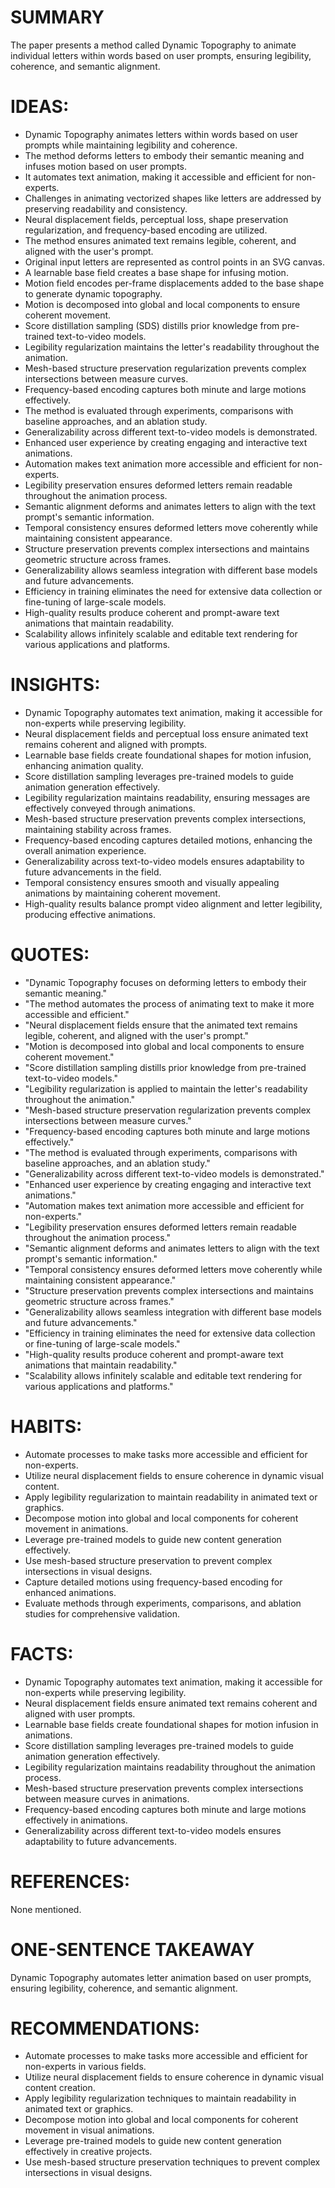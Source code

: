 # SUMMARY
The paper presents a method called Dynamic Topography to animate individual letters within words based on user prompts, ensuring legibility, coherence, and semantic alignment.

# IDEAS:
- Dynamic Topography animates letters within words based on user prompts while maintaining legibility and coherence.
- The method deforms letters to embody their semantic meaning and infuses motion based on user prompts.
- It automates text animation, making it accessible and efficient for non-experts.
- Challenges in animating vectorized shapes like letters are addressed by preserving readability and consistency.
- Neural displacement fields, perceptual loss, shape preservation regularization, and frequency-based encoding are utilized.
- The method ensures animated text remains legible, coherent, and aligned with the user's prompt.
- Original input letters are represented as control points in an SVG canvas.
- A learnable base field creates a base shape for infusing motion.
- Motion field encodes per-frame displacements added to the base shape to generate dynamic topography.
- Motion is decomposed into global and local components to ensure coherent movement.
- Score distillation sampling (SDS) distills prior knowledge from pre-trained text-to-video models.
- Legibility regularization maintains the letter's readability throughout the animation.
- Mesh-based structure preservation regularization prevents complex intersections between measure curves.
- Frequency-based encoding captures both minute and large motions effectively.
- The method is evaluated through experiments, comparisons with baseline approaches, and an ablation study.
- Generalizability across different text-to-video models is demonstrated.
- Enhanced user experience by creating engaging and interactive text animations.
- Automation makes text animation more accessible and efficient for non-experts.
- Legibility preservation ensures deformed letters remain readable throughout the animation process.
- Semantic alignment deforms and animates letters to align with the text prompt's semantic information.
- Temporal consistency ensures deformed letters move coherently while maintaining consistent appearance.
- Structure preservation prevents complex intersections and maintains geometric structure across frames.
- Generalizability allows seamless integration with different base models and future advancements.
- Efficiency in training eliminates the need for extensive data collection or fine-tuning of large-scale models.
- High-quality results produce coherent and prompt-aware text animations that maintain readability.
- Scalability allows infinitely scalable and editable text rendering for various applications and platforms.

# INSIGHTS:
- Dynamic Topography automates text animation, making it accessible for non-experts while preserving legibility.
- Neural displacement fields and perceptual loss ensure animated text remains coherent and aligned with prompts.
- Learnable base fields create foundational shapes for motion infusion, enhancing animation quality.
- Score distillation sampling leverages pre-trained models to guide animation generation effectively.
- Legibility regularization maintains readability, ensuring messages are effectively conveyed through animations.
- Mesh-based structure preservation prevents complex intersections, maintaining stability across frames.
- Frequency-based encoding captures detailed motions, enhancing the overall animation experience.
- Generalizability across text-to-video models ensures adaptability to future advancements in the field.
- Temporal consistency ensures smooth and visually appealing animations by maintaining coherent movement.
- High-quality results balance prompt video alignment and letter legibility, producing effective animations.

# QUOTES:
- "Dynamic Topography focuses on deforming letters to embody their semantic meaning."
- "The method automates the process of animating text to make it more accessible and efficient."
- "Neural displacement fields ensure that the animated text remains legible, coherent, and aligned with the user's prompt."
- "Motion is decomposed into global and local components to ensure coherent movement."
- "Score distillation sampling distills prior knowledge from pre-trained text-to-video models."
- "Legibility regularization is applied to maintain the letter's readability throughout the animation."
- "Mesh-based structure preservation regularization prevents complex intersections between measure curves."
- "Frequency-based encoding captures both minute and large motions effectively."
- "The method is evaluated through experiments, comparisons with baseline approaches, and an ablation study."
- "Generalizability across different text-to-video models is demonstrated."
- "Enhanced user experience by creating engaging and interactive text animations."
- "Automation makes text animation more accessible and efficient for non-experts."
- "Legibility preservation ensures deformed letters remain readable throughout the animation process."
- "Semantic alignment deforms and animates letters to align with the text prompt's semantic information."
- "Temporal consistency ensures deformed letters move coherently while maintaining consistent appearance."
- "Structure preservation prevents complex intersections and maintains geometric structure across frames."
- "Generalizability allows seamless integration with different base models and future advancements."
- "Efficiency in training eliminates the need for extensive data collection or fine-tuning of large-scale models."
- "High-quality results produce coherent and prompt-aware text animations that maintain readability."
- "Scalability allows infinitely scalable and editable text rendering for various applications and platforms."

# HABITS:
- Automate processes to make tasks more accessible and efficient for non-experts.
- Utilize neural displacement fields to ensure coherence in dynamic visual content.
- Apply legibility regularization to maintain readability in animated text or graphics.
- Decompose motion into global and local components for coherent movement in animations.
- Leverage pre-trained models to guide new content generation effectively.
- Use mesh-based structure preservation to prevent complex intersections in visual designs.
- Capture detailed motions using frequency-based encoding for enhanced animations.
- Evaluate methods through experiments, comparisons, and ablation studies for comprehensive validation.

# FACTS:
- Dynamic Topography automates text animation, making it accessible for non-experts while preserving legibility.
- Neural displacement fields ensure animated text remains coherent and aligned with user prompts.
- Learnable base fields create foundational shapes for motion infusion in animations.
- Score distillation sampling leverages pre-trained models to guide animation generation effectively.
- Legibility regularization maintains readability throughout the animation process.
- Mesh-based structure preservation prevents complex intersections between measure curves in animations.
- Frequency-based encoding captures both minute and large motions effectively in animations.
- Generalizability across different text-to-video models ensures adaptability to future advancements.

# REFERENCES:
None mentioned.

# ONE-SENTENCE TAKEAWAY
Dynamic Topography automates letter animation based on user prompts, ensuring legibility, coherence, and semantic alignment.

# RECOMMENDATIONS:
- Automate processes to make tasks more accessible and efficient for non-experts in various fields.
- Utilize neural displacement fields to ensure coherence in dynamic visual content creation.
- Apply legibility regularization techniques to maintain readability in animated text or graphics.
- Decompose motion into global and local components for coherent movement in visual animations.
- Leverage pre-trained models to guide new content generation effectively in creative projects.
- Use mesh-based structure preservation techniques to prevent complex intersections in visual designs.